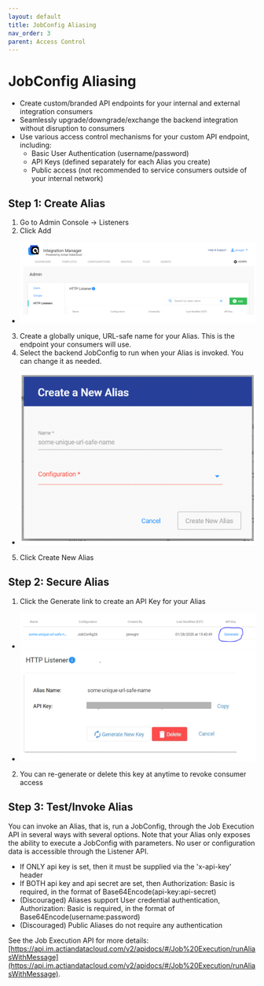 ```yaml
---
layout: default
title: JobConfig Aliasing
nav_order: 3
parent: Access Control
---
```

# JobConfig Aliasing

* Create custom/branded API endpoints for your internal and external integration consumers
* Seamlessly upgrade/downgrade/exchange the backend integration without disruption to consumers
* Use various access control mechanisms for your custom API endpoint, including:
    * Basic User Authentication (username/password)
	* API Keys (defined separately for each Alias you create)
	* Public access (not recommended to service consumers outside of your internal network)

## Step 1: Create Alias

1. Go to Admin Console -> Listeners
2. Click Add
* ![](../../../assets/images/JobConfig-Aliasing-1.png)
3. Create a globally unique, URL-safe name for your Alias. This is the endpoint your consumers will use.
4. Select the backend JobConfig to run when your Alias is invoked. You can change it as needed.
* ![](../../../assets/images/JobConfig-Aliasing-2.png)
5. Click Create New Alias

## Step 2: Secure Alias

1. Click the Generate link to create an API Key for your Alias
* ![](../../../assets/images/JobConfig-Aliasing-3.png)
* ![](../../../assets/images/JobConfig-Aliasing-4.png)
2. You can re-generate or delete this key at anytime to revoke consumer access

## Step 3: Test/Invoke Alias

You can invoke an Alias, that is, run a JobConfig, through the Job Execution API in several ways with several options. Note that your Alias only exposes the ability to execute a JobConfig with parameters. No user or configuration data is accessible through the Listener API.

* If ONLY api key is set, then it must be supplied via the 'x-api-key' header
* If BOTH api key and api secret are set, then Authorization: Basic is required, in the format of Base64Encode(api-key:api-secret)
* (Discouraged) Aliases support User credential authentication, Authorization: Basic is required, in the format of Base64Encode(username:password)
* (Discouraged) Public Aliases do not require any authentication

See the Job Execution API for more details: [https://api.im.actiandatacloud.com/v2/apidocs/#/Job%20Execution/runAliasWithMessage](https://api.im.actiandatacloud.com/v2/apidocs/#/Job%20Execution/runAliasWithMessage).
